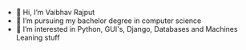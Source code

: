 - 👋 Hi, I’m Vaibhav Rajput
- 🌱 I’m pursuing my bachelor degree in computer science
- 👀 I’m interested in Python, GUI's, Django, Databases and Machines Leaning stuff


